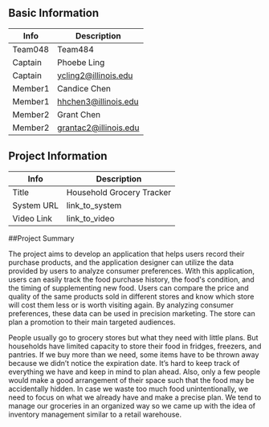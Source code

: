 ## Basic Information

|   Info      |        Description     |
| ----------- | ---------------------- |
| Team048     |         Team484        |
| Captain     |   Phoebe Ling          |
| Captain     |  ycling2@illinois.edu  |
| Member1     |   Candice Chen         |
| Member1     |  hhchen3@illinois.edu  |
| Member2     |   Grant Chen           |
| Member2     | grantac2@illinois.edu  |


## Project Information

|   Info      |        Description     |
| ----------- | ---------------------- |
|  Title      | Household Grocery Tracker |
| System URL  |      link_to_system    |
| Video Link  |      link_to_video     |

##Project Summary
	
The project aims to develop an application that helps users record their purchase products, and the application designer can utilize the data provided by users to analyze consumer preferences. With this application, users can easily track the food purchase history, the food's condition, and the timing of supplementing new food. Users can compare the price and quality of the same products sold in different stores and know which store will cost them less or is worth visiting again. By analyzing consumer preferences, these data can be used in precision marketing. The store can plan a promotion to their main targeted audiences.
 
People usually go to grocery stores but what they need with little plans. But households have limited capacity to store their food in fridges, freezers, and pantries. If we buy more than we need, some items have to be thrown away because we didn’t notice the expiration date. It’s hard to keep track of everything we have and keep in mind to plan ahead. Also, only a few people would make a good arrangement of their space such that the food may be accidentally hidden. In case we waste too much food unintentionally, we need to focus on what we already have and make a precise plan. We tend to manage our groceries in an organized way so we came up with the idea of inventory management similar to a retail warehouse.

